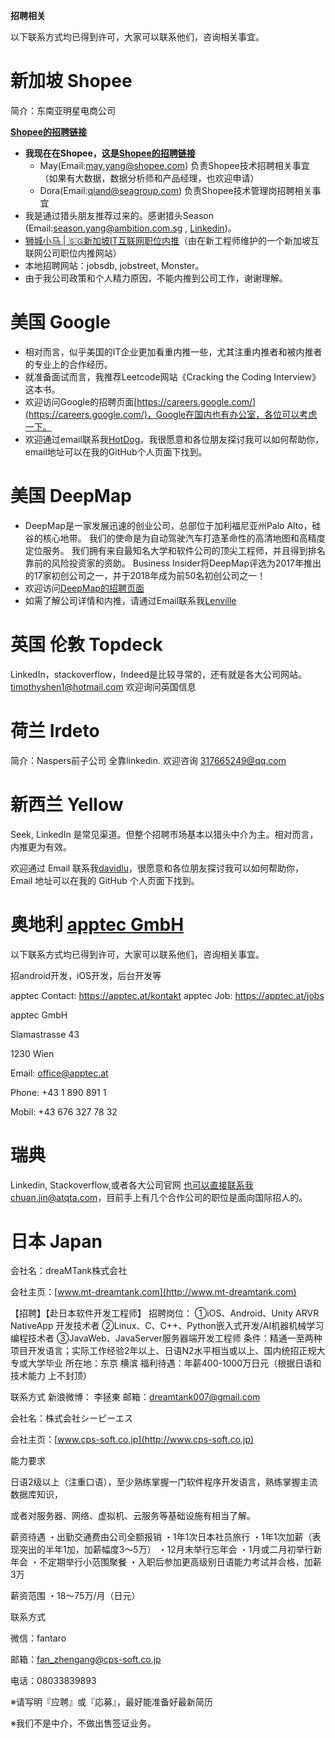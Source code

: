 **招聘相关**

以下联系方式均已得到许可，大家可以联系他们，咨询相关事宜。

# 新加坡 Shopee

简介：东南亚明星电商公司

**[Shopee的招聘链接](https://careers.shopee.sg)**

* **我现在在Shopee，这是[Shopee的招聘链接](https://careers.shopee.sg)**
    * May(Email:may.yang@shopee.com) 负责Shopee技术招聘相关事宜 （如果有大数据，数据分析师和产品经理，也欢迎申请）
    * Dora(Email:qiand@seagroup.com) 负责Shopee技术管理岗招聘相关事宜
* 我是通过猎头朋友推荐过来的。感谢猎头Season (Email:season.yang@ambition.com.sg , [Linkedin](https://www.linkedin.com/in/yangseason/))。
* [狮城小马 | 🇸🇬新加坡IT互联网职位内推](https://www.sgxiaoma.com/zh/)（由在新工程师维护的一个新加坡互联网公司职位内推网站）
* 本地招聘网站：jobsdb, jobstreet, Monster。
* 由于我公司政策和个人精力原因，不能内推到公司工作，谢谢理解。


# 美国 Google

* 相对而言，似乎美国的IT企业更加看重内推一些，尤其注重内推者和被内推者的专业上的合作经历。
* 就准备面试而言，我推荐Leetcode网站《Cracking the Coding Interview》这本书。
* 欢迎访问Google的招聘页面[https://careers.google.com/](https://careers.google.com/)，Google在国内也有办公室，各位可以考虑一下。
* 欢迎通过email联系我[HotDog](https://github.com/hotdogicn)，我很愿意和各位朋友探讨我可以如何帮助你，email地址可以在我的GitHub个人页面下找到。

# 美国 DeepMap

* DeepMap是一家发展迅速的创业公司，总部位于加利福尼亚州Palo Alto，硅谷的核心地带。 我们的使命是为自动驾驶汽车打造革命性的高清地图和高精度定位服务。 我们拥有来自最知名大学和软件公司的顶尖工程师，并且得到排名靠前的风险投资家的资助。 Business Insider将DeepMap评选为2017年推出的17家初创公司之一，并于2018年成为前50名初创公司之一！
* 欢迎访问[DeepMap的招聘页面](https://hire.withgoogle.com/public/jobs/deepmapai)
* 如需了解公司详情和内推，请通过Email联系我[Lenville](mailto:lenville@gmail.com)

# 英国 伦敦 Topdeck

LinkedIn，stackoverflow，Indeed是比较寻常的，还有就是各大公司网站。timothyshen1@hotmail.com 欢迎询问英国信息

# 荷兰 Irdeto

简介：Naspers前子公司
全靠linkedin.
欢迎咨询 317665249@qq.com

# 新西兰 Yellow

Seek, LinkedIn 是常见渠道。但整个招聘市场基本以猎头中介为主。相对而言，内推更为有效。

欢迎通过 Email 联系我[davidlu](https://github.com/davidlu1001)，很愿意和各位朋友探讨我可以如何帮助你，Email 地址可以在我的 GitHub 个人页面下找到。

# 奥地利 [apptec GmbH](https://apptec.at/)

以下联系方式均已得到许可，大家可以联系他们，咨询相关事宜。

招android开发，iOS开发，后台开发等

apptec Contact: https://apptec.at/kontakt
apptec Job: https://apptec.at/jobs

apptec GmbH

Slamastrasse 43

1230 Wien


Email: office@apptec.at

Phone: +43 1 890 891 1

Mobil: +43 676 327 78 32


# 瑞典

Linkedin, Stackoverflow,或者各大公司官网
也可以直接联系我chuan.jin@atqta.com，目前手上有几个合作公司的职位是面向国际招人的。

# 日本 Japan

会社名：dreaMTank株式会社

会社主页：[www.mt-dreamtank.com](http://www.mt-dreamtank.com)

【招聘】【赴日本软件开发工程师】
招聘岗位：
①iOS、Android、Unity ARVR NativeApp 开发技术者
②Linux、C、C++、Python嵌入式开发/AI机器机械学习编程技术者
③JavaWeb、JavaServer服务器端开发工程师
条件：精通一至两种项目开发语言；实际工作经验2年以上、日语N2水平相当或以上、国内统招正规大专或大学毕业
所在地：东京 横滨
福利待遇：年薪400-1000万日元（根据日语和技术能力 上不封顶）

联系方式
新浪微博： 李拯東
邮箱：dreamtank007@gmail.com



会社名：株式会社シーピーエス

会社主页：[www.cps-soft.co.jp](http://www.cps-soft.co.jp)

能力要求

日语2级以上（注重口语），至少熟练掌握一门软件程序开发语言，熟练掌握主流数据库知识，

或者对服务器、网络、虚拟机、云服务等基础设施有相当了解。

薪资待遇
・出勤交通费由公司全额报销
・1年1次日本社员旅行
・1年1次加薪（表现突出的半年1加，加薪幅度3～5万）
・12月末举行忘年会
・1月或二月初举行新年会
・不定期举行小范围聚餐
・入职后参加更高级别日语能力考试并合格，加薪3万

薪资范围
・18～75万/月（日元）

联系方式

微信：fantaro

邮箱：fan_zhengang@cps-soft.co.jp

电话：08033839893

※请写明『应聘』或『応募』，最好能准备好最新简历

※我们不是中介，不做出售签证业务。
